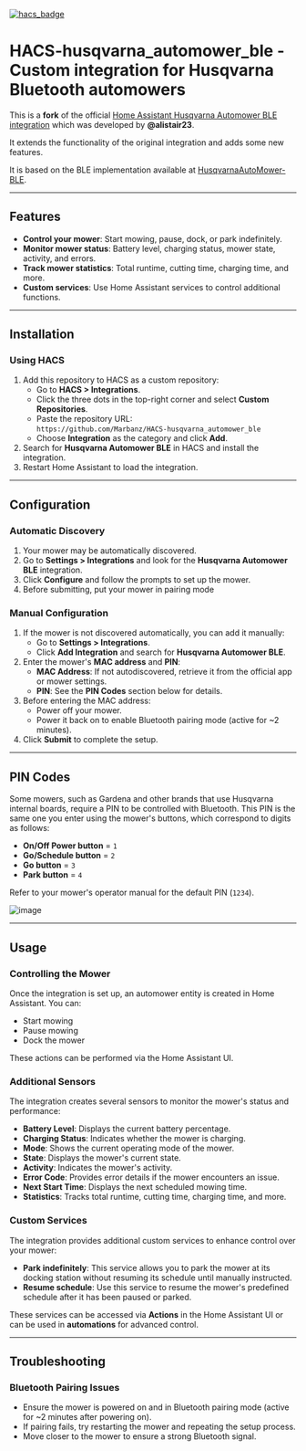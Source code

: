 [![hacs_badge](https://img.shields.io/badge/HACS-Custom-41BDF5.svg)](https://github.com/hacs/integration)

# HACS-husqvarna_automower_ble - Custom integration for Husqvarna Bluetooth automowers

This is a **fork** of the official [Home Assistant Husqvarna Automower BLE integration](https://www.home-assistant.io/integrations/husqvarna_automower_ble/) which was developed by **@alistair23**.

It extends the functionality of the original integration and adds some new features.

It is based on the BLE implementation available at [HusqvarnaAutoMower-BLE](https://github.com/Marbanz/HusqvarnaAutoMower-BLE).

---

## Features

- **Control your mower**: Start mowing, pause, dock, or park indefinitely.
- **Monitor mower status**: Battery level, charging status, mower state, activity, and errors.
- **Track mower statistics**: Total runtime, cutting time, charging time, and more.
- **Custom services**: Use Home Assistant services to control additional functions.

---

## Installation

### Using HACS

1. Add this repository to HACS as a custom repository:
   - Go to **HACS > Integrations**.
   - Click the three dots in the top-right corner and select **Custom Repositories**.
   - Paste the repository URL:  
     `https://github.com/Marbanz/HACS-husqvarna_automower_ble`
   - Choose **Integration** as the category and click **Add**.
2. Search for **Husqvarna Automower BLE** in HACS and install the integration.
3. Restart Home Assistant to load the integration.

---

## Configuration

### Automatic Discovery

1. Your mower may be automatically discovered.
2. Go to **Settings > Integrations** and look for the **Husqvarna Automower BLE** integration.
3. Click **Configure** and follow the prompts to set up the mower.
4. Before submitting, put your mower in pairing mode

### Manual Configuration

1. If the mower is not discovered automatically, you can add it manually:
   - Go to **Settings > Integrations**.
   - Click **Add Integration** and search for **Husqvarna Automower BLE**.
2. Enter the mower's **MAC address** and **PIN**:
   - **MAC Address**: If not autodiscovered, retrieve it from the official app or mower settings.
   - **PIN**: See the **PIN Codes** section below for details.
3. Before entering the MAC address:
   - Power off your mower.
   - Power it back on to enable Bluetooth pairing mode (active for ~2 minutes).
4. Click **Submit** to complete the setup.

---

## PIN Codes

Some mowers, such as Gardena and other brands that use Husqvarna internal boards, require a PIN to be controlled with Bluetooth. This PIN is the same one you enter using the mower's buttons, which correspond to digits as follows:

- **On/Off Power button** = `1`
- **Go/Schedule button** = `2`
- **Go button** = `3`
- **Park button** = `4`

Refer to your mower's operator manual for the default PIN (`1234`).

![image](https://github.com/user-attachments/assets/10c75863-a634-4686-bc4c-15bb128dcad9)

---

## Usage

### Controlling the Mower

Once the integration is set up, an automower entity is created in Home Assistant. You can:

- Start mowing
- Pause mowing
- Dock the mower

These actions can be performed via the Home Assistant UI.

### Additional Sensors

The integration creates several sensors to monitor the mower's status and performance:

- **Battery Level**: Displays the current battery percentage.
- **Charging Status**: Indicates whether the mower is charging.
- **Mode**: Shows the current operating mode of the mower.
- **State**: Displays the mower's current state.
- **Activity**: Indicates the mower's activity.
- **Error Code**: Provides error details if the mower encounters an issue.
- **Next Start Time**: Displays the next scheduled mowing time.
- **Statistics**: Tracks total runtime, cutting time, charging time, and more.

### Custom Services

The integration provides additional custom services to enhance control over your mower:

- **Park indefinitely**: This service allows you to park the mower at its docking station without resuming its schedule until manually instructed.
- **Resume schedule**: Use this service to resume the mower's predefined schedule after it has been paused or parked.

These services can be accessed via **Actions** in the Home Assistant UI or can be used in **automations** for advanced control.

---

## Troubleshooting

### Bluetooth Pairing Issues

- Ensure the mower is powered on and in Bluetooth pairing mode (active for ~2 minutes after powering on).
- If pairing fails, try restarting the mower and repeating the setup process.
- Move closer to the mower to ensure a strong Bluetooth signal.
